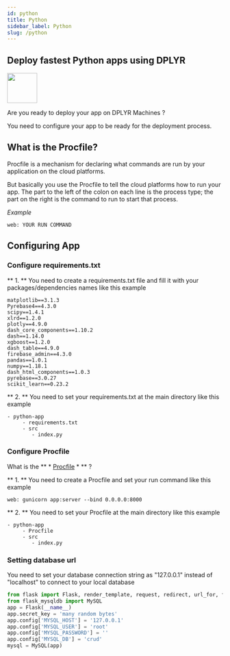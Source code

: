 ```yaml
---
id: python
title: Python
sidebar_label: Python
slug: /python
---
```

## Deploy fastest Python apps using DPLYR 
<img class="right-image" src="https://insidehpc.com/wp-content/uploads/2016/01/Python-logo-notext.svg_.png" width="70px" height="70px" />
<p>Are you ready to deploy your app on DPLYR Machines ?</p>
You need to configure your app to be ready for the deployment process. 

## What is the Procfile?
Procfile is a mechanism for declaring what commands are run by your application on the cloud platforms.

But basically you use the Procfile to tell the cloud platforms how to run your app. The part to the left of the colon on each line is the process type; the part on the right is the command to run to start that process.

*Example*

```
web: YOUR RUN COMMAND
```

## Configuring App

### Configure requirements.txt

** 1. ** You need to create a requirements.txt file and fill it with your packages/dependencies names like this example
```
matplotlib==3.1.3
Pyrebase4==4.3.0
scipy==1.4.1
xlrd==1.2.0
plotly==4.9.0
dash_core_components==1.10.2
dash==1.14.0
xgboost==1.2.0
dash_table==4.9.0
firebase_admin==4.3.0
pandas==1.0.1
numpy==1.18.1
dash_html_components==1.0.3
pyrebase==3.0.27
scikit_learn==0.23.2
```

** 2. ** You need to set your requirements.txt at the main directory like this example
```
- python-app
     - requirements.txt
     - src
        - index.py
```

### Configure Procfile

What is the ** * [Procfile](#what-is-the-procfile "Procfile") * ** ?

** 1. ** You need to create a Procfile and set your run command like this example
```
web: gunicorn app:server --bind 0.0.0.0:8000
```

** 2. ** You need to set your Procfile at the main directory like this example

```
- python-app
     - Procfile
     - src
        - index.py
```


### Setting database url
You need to set your database connection string as "127.0.0.1" instead of "localhost" to connect to your local database
```python
from flask import Flask, render_template, request, redirect, url_for, flash
from flask_mysqldb import MySQL
app = Flask(__name__)
app.secret_key = 'many random bytes'
app.config['MYSQL_HOST'] = '127.0.0.1'
app.config['MYSQL_USER'] = 'root'
app.config['MYSQL_PASSWORD'] = ''
app.config['MYSQL_DB'] = 'crud'
mysql = MySQL(app)
```

